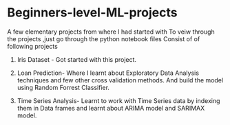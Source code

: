 # Beginners-level-ML-projects
A few elementary projects from where I had started with
To veiw through the projects ,just go through the python notebook files
Consist of of following projects

1) Iris Dataset  - Got started with this project.

2) Loan Prediction- Where I learnt about Exploratory Data Analysis techniques and few other cross validation methods. 
                    And build the model using Random Forrest Classifier.
                    
3) Time Series Analysis- Learnt to work with Time Series data by indexing them in Data frames and learnt about ARIMA model and
                        SARIMAX model.
